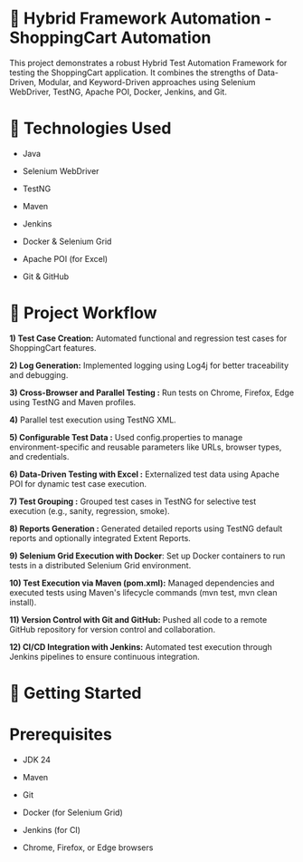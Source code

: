# 🛒 Hybrid Framework Automation - ShoppingCart Automation
This project demonstrates a robust Hybrid Test Automation Framework for testing the ShoppingCart application. It combines the strengths of Data-Driven, Modular, and Keyword-Driven approaches using Selenium WebDriver, TestNG, Apache POI, Docker, Jenkins, and Git.

# 🔧 Technologies Used
* Java

* Selenium WebDriver

* TestNG

* Maven

* Jenkins

* Docker & Selenium Grid

* Apache POI (for Excel)

* Git & GitHub

# 📌 Project Workflow

**1) Test Case Creation:** Automated functional and regression test cases for ShoppingCart features.

**2) Log Generation:** Implemented logging using Log4j for better traceability and debugging.

**3) Cross-Browser and Parallel Testing :** Run tests on Chrome, Firefox, Edge using TestNG and Maven profiles.

**4)** Parallel test execution using TestNG XML.

**5) Configurable Test Data :** Used config.properties to manage environment-specific and reusable parameters like URLs, browser types, and credentials.

**6) Data-Driven Testing with Excel :** Externalized test data using Apache POI for dynamic test case execution.

**7) Test Grouping :** Grouped test cases in TestNG for selective test execution (e.g., sanity, regression, smoke).

**8) Reports Generation :** Generated detailed reports using TestNG default reports and optionally integrated Extent Reports.

**9) Selenium Grid Execution with Docker**: Set up Docker containers to run tests in a distributed Selenium Grid environment.

**10) Test Execution via Maven (pom.xml):** Managed dependencies and executed tests using Maven's lifecycle commands (mvn test, mvn clean install).

**11) Version Control with Git and GitHub:** Pushed all code to a remote GitHub repository for version control and collaboration.

**12) CI/CD Integration with Jenkins:** Automated test execution through Jenkins pipelines to ensure continuous integration.

# 🚀 Getting Started

# Prerequisites

* JDK 24

* Maven

* Git

* Docker (for Selenium Grid)
  
* Jenkins (for CI)
  
* Chrome, Firefox, or Edge browsers

